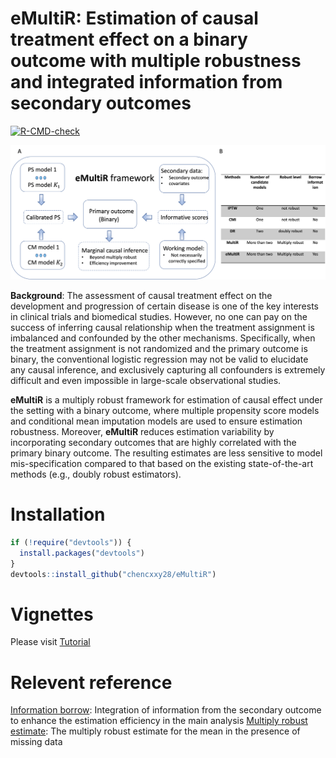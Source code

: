 # eMultiR: Estimation of causal treatment effect on a binary outcome with multiple robustness and integrated information from secondary outcomes
  <!-- badges: start -->
  [![R-CMD-check](https://github.com/chencxxy28/eMultiR/workflows/R-CMD-check/badge.svg)](https://github.com/chencxxy28/eMultiR/actions)
  <!-- badges: end -->

![](man/figures/workflow.png)

**Background**: The assessment of causal treatment effect on the development and progression of certain disease is one of the key interests in clinical trials and biomedical studies. However, no one can pay on the success of inferring causal relationship when the treatment assignment is imbalanced and confounded by the other mechanisms. Specifically, when the treatment assignment is not randomized and the primary outcome is binary, the conventional logistic regression may not be valid to elucidate any causal inference, and exclusively capturing all confounders is extremely difficult and even impossible in large-scale observational studies. 

**eMultiR** is a multiply robust framework for estimation of causal effect under the setting with a binary outcome, where multiple propensity score models and conditional mean imputation models are used to ensure estimation robustness. Moreover, **eMultiR** reduces estimation variability by incorporating secondary outcomes that are highly correlated with the primary binary outcome. The resulting estimates are less sensitive to model mis-specification compared to that based on the existing state-of-the-art methods (e.g., doubly robust estimators).

# Installation

``` r
if (!require("devtools")) {
  install.packages("devtools")
}
devtools::install_github("chencxxy28/eMultiR")
```

# Vignettes

Please visit [Tutorial](https://chencxxy28.github.io/eMultiR/articles/NAME-OF-VIGNETTE.html)

# Relevent reference
[Information borrow](https://onlinelibrary.wiley.com/doi/abs/10.1002/sim.9252): Integration of information from the secondary outcome to enhance the estimation efficiency in the main analysis
[Multiply robust estimate](https://academic.oup.com/biomet/article-abstract/100/2/417/202879): The multiply robust estimate for the mean in the presence of missing data 

